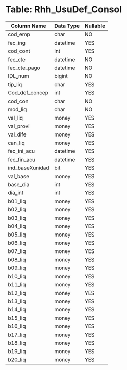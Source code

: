 # Table: Rhh_UsuDef_Consol

| Column Name | Data Type | Nullable |
|-------------|-----------|----------|
| cod_emp | char | NO |
| fec_ing | datetime | YES |
| cod_cont | int | YES |
| fec_cte | datetime | NO |
| fec_cte_pago | datetime | NO |
| IDL_num | bigint | NO |
| tip_liq | char | YES |
| Cod_def_concep | int | YES |
| cod_con | char | NO |
| mod_liq | char | NO |
| val_liq | money | YES |
| val_provi | money | YES |
| val_dife | money | YES |
| can_liq | money | YES |
| fec_ini_acu | datetime | YES |
| fec_fin_acu | datetime | YES |
| ind_baseXunidad | bit | YES |
| val_base | money | YES |
| base_dia | int | YES |
| dia_int | int | YES |
| b01_liq | money | YES |
| b02_liq | money | YES |
| b03_liq | money | YES |
| b04_liq | money | YES |
| b05_liq | money | YES |
| b06_liq | money | YES |
| b07_liq | money | YES |
| b08_liq | money | YES |
| b09_liq | money | YES |
| b10_liq | money | YES |
| b11_liq | money | YES |
| b12_liq | money | YES |
| b13_liq | money | YES |
| b14_liq | money | YES |
| b15_liq | money | YES |
| b16_liq | money | YES |
| b17_liq | money | YES |
| b18_liq | money | YES |
| b19_liq | money | YES |
| b20_liq | money | YES |
